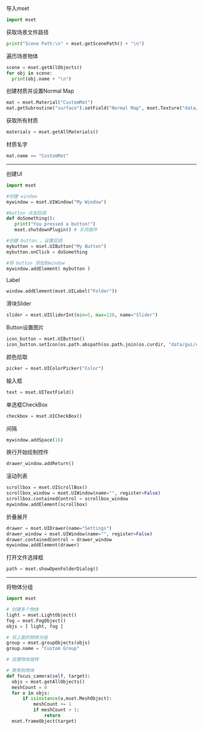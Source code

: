 导入mset
```python
import mset
```

获取场景文件路径
```python
print("Scene Path:\n" + mset.getScenePath() + "\n")
```

遍历场景物体
```python
scene = mset.getAllObjects()
for obj in scene:
  print(obj.name + "\n")
```

创建材质并设置Normal Map
```python
mat = mset.Material("CustomMat")
mat.getSubroutine("surface").setField("Normal Map", mset.Texture("data/scene/examples/Bake Widget/Bake Example_normals.psd"))
```
获取所有材质
```python
materials = mset.getAllMaterials()
```

材质名字
```python
mat.name == "CustomMat"
```

----
创建UI

```python
import mset

#创建 window
mywindow = mset.UIWindow("My Window")

#button 点击回调
def doSomething():
   print("You pressed a button!")
   mset.shutdownPlugin() # 关闭插件

#创建 button ，设置回调
mybutton = mset.UIButton("My Button")
mybutton.onClick = doSomething

#将 button 添加到window
mywindow.addElement( mybutton )
```

Label
```python
window.addElement(mset.UILabel("Folder"))
```

滑块Slider
```python
slider = mset.UISliderInt(min=5, max=128, name="Slider")
```

Button设置图片
```python
icon_button = mset.UIButton()
icon_button.setIcon(os.path.abspath(os.path.join(os.curdir, "data/gui/control/animationplay.tga")))
```

颜色拾取
```python
picker = mset.UIColorPicker("Color")
```

输入框
```python
text = mset.UITextField()
```

单选框CheckBox
```python
checkbox = mset.UICheckBox()
```

间隔
```python
mywindow.addSpace(16)
```

换行开始绘制控件
```python
drawer_window.addReturn()
```

滚动列表
```python
scrollbox = mset.UIScrollBox()
scrollbox_window = mset.UIWindow(name="", register=False)
scrollbox.containedControl = scrollbox_window
mywindow.addElement(scrollbox)
```

折叠展开
```python
drawer = mset.UIDrawer(name="Settings")
drawer_window = mset.UIWindow(name="", register=False)
drawer.containedControl = drawer_window
mywindow.addElement(drawer)
```

打开文件选择框
```python
path = mset.showOpenFolderDialog()
```

----

将物体分组
```python
import mset

# 创建多个物体
light = mset.LightObject()
fog = mset.FogObject()
objs = [ light, fog ]

# 将上面的物体分组
group = mset.groupObjects(objs)
group.name = "Custom Group"
```

```python
# 设置物体旋转

```

```python
# 聚焦到物体
def focus_camera(self, target):
  objs = mset.getAllObjects()
  meshCount = 0
  for o in objs:
      if isinstance(o,mset.MeshObject):
          meshCount += 1
          if meshCount > 1:
              return
  mset.frameObject(target)
```
